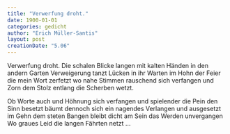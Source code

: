 ```yaml
---
title: "Verwerfung droht."
date: 1900-01-01
categories: gedicht
author: "Erich Müller-Santis"
layout: post
creationDate: "5.06"
---
```

Verwerfung droht. Die schalen Blicke langen
mit kalten Händen in den andern Garten
Verweigerung tanzt Lücken in ihr Warten
im Hohn der Feier die mein Wort zerfetzt
wo nahe Stimmen rauschend sich verfangen
und Zorn dem Stolz entlang die Scherben wetzt.

Ob Worte auch und Höhnung sich verfangen
und spielender die Pein den Sinn besetzt
bäumt dennoch sich ein nagendes Verlangen
und ausgesetzt im Gehn dem steten Bangen
bleibt dicht am Sein das Werden unvergangen
Wo graues Leid die langen Fährten netzt …
